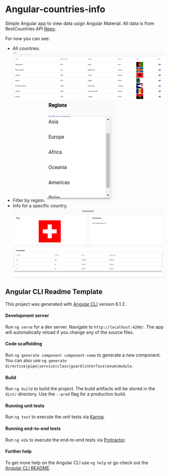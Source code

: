 # Angular-countries-info

Simple Angular app to view data usign Angular Material. All data is from RestCountries API [Repo](https://github.com/apilayer/restcountries).

For now you can see:
* All countries. 
![](src/assets/demo/countries-table.png)
* Filter by region.
![](src/assets/demo/filter-by-region.png)
* Info for a specific country.
![](src/assets/demo/country-detail.png)

## Angular CLI Readme Template

This project was generated with [Angular CLI](https://github.com/angular/angular-cli) version 6.1.2.

#### Development server

Run `ng serve` for a dev server. Navigate to `http://localhost:4200/`. The app will automatically reload if you change any of the source files.

#### Code scaffolding

Run `ng generate component component-name` to generate a new component. You can also use `ng generate directive|pipe|service|class|guard|interface|enum|module`.

#### Build

Run `ng build` to build the project. The build artifacts will be stored in the `dist/` directory. Use the `--prod` flag for a production build.

#### Running unit tests

Run `ng test` to execute the unit tests via [Karma](https://karma-runner.github.io).

#### Running end-to-end tests

Run `ng e2e` to execute the end-to-end tests via [Protractor](http://www.protractortest.org/).

#### Further help

To get more help on the Angular CLI use `ng help` or go check out the [Angular CLI README](https://github.com/angular/angular-cli/blob/master/README.md).
